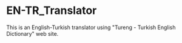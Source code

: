 # EN-TR_Translator
This is an English-Turkish translator using "Tureng - Turkish English Dictionary" web site.
